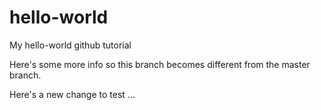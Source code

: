 # hello-world
My hello-world github tutorial

Here's some more info so this branch becomes different from the master branch.


Here's a new change to test ...
